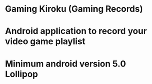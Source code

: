 # Gaming Kiroku (Gaming Records)

# Android application to record your video game playlist
# Minimum android version 5.0 Lollipop